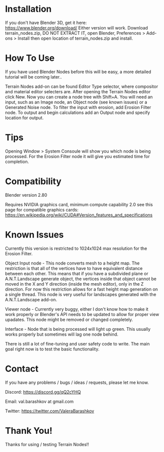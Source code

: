 # Installation
If you don't have Blender 3D, get it here: https://www.blender.org/download/ Either version will work.
Download terrain_nodes.zip, DO NOT EXTRACT IT, open Blender, Preferences > Add-ons > Install then open location of terrain_nodes.zip and install.

# How To Use
If you have used Blender Nodes before this will be easy, a more detailed tutorial will be coming later..

Terrain Nodes add-on can be found Editor Type selector, where compositor and material editor selecters are. After opening the Terrain Nodes editor click New. Now you can create a node tree with Shift+A. You will need an input, such as an Image node, an Object node (see known issues) or a Generated Noise node. To filter the input with erosion, add Erosion Filter node. To output and begin calculations add an Output node and specify location for output.

# Tips
Opening Window > System Consoule will show you which node is being processed. For the Erosion Filter node it will give you estimated time for completion.

# Compatibility
Blender version 2.80

Requires NVIDIA graphics card, minimum compute capability 2.0 see this page for compatible graphics cards: https://en.wikipedia.org/wiki/CUDA#Version_features_and_specifications

# Known Issues
Currently this version is restricted to 1024x1024 max resolution for the Erosion Filter.

Object Input node - This node converts mesh to a height map. The restriction is that all of the vertices have to have equivalent distance between each other. This means that if you have a subdivided plane or A.N.T.Landscape generate object, the vertices inside that object cannot be moved in the X and Y direction (inside the mesh editor), only in the Z direction. For now this restriction allows for a fast height map generation on a single thread. This node is very useful for landscapes generated with the A.N.T.Landscape add-on.

Viewer node - Currently very buggy, either I don't know how to make it work properly or Blender's API needs to be updated to allow for proper view upadates. This node might be removed or changed completely.

Interface - Node that is being processed will light up green. This usually works properly but sometimes will lag one node behind.

There is still a lot of fine-tuning and user safety code to write. The main goal right now is to test the basic functionality.

# Contact
If you have any problems / bugs / ideas / requests, please let me know. 

Discord: https://discord.gg/qQ2cYHQ

Email: val.barashkov at gmail.com

Twitter: https://twitter.com/ValeraBarashkov

# Thank You!
Thanks for using / testing Terrain Nodes!!
